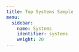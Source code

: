 ```yaml
---
title: Top Systems Sample
menu:
  sidebar:
    name: Systems
    identifier: systems
    weight: 20
---
```

